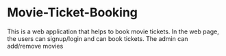 # Movie-Ticket-Booking
This is a web application that helps to book movie tickets.
In the web page, the users can signup/login and can book tickets.
The admin can add/remove movies 
